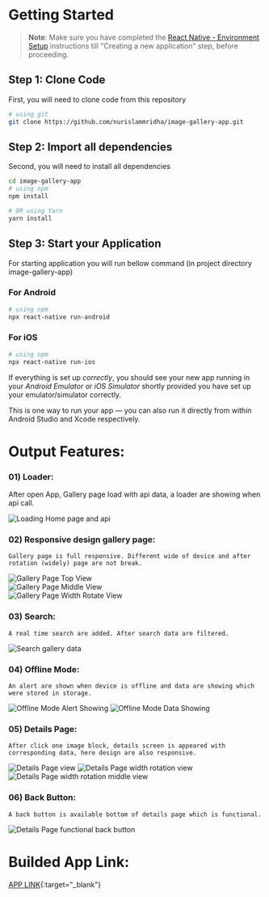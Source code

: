 # Getting Started

> **Note**: Make sure you have completed the [React Native - Environment Setup](https://reactnative.dev/docs/environment-setup) instructions till "Creating a new application" step, before proceeding.

## Step 1: Clone Code

First, you will need to clone code from this repository

```bash
# using git
git clone https://github.com/nurislammridha/image-gallery-app.git

```

## Step 2: Import all dependencies

Second, you will need to install all dependencies

```bash
cd image-gallery-app
# using npm
npm install

# OR using Yarn
yarn install
```

## Step 3: Start your Application

For starting application you will run bellow command (in project directory image-gallery-app)

### For Android

```bash
# using npm
npx react-native run-android

```

### For iOS

```bash
# using npm
npx react-native run-ios

```

If everything is set up _correctly_, you should see your new app running in your _Android Emulator_ or _iOS Simulator_ shortly provided you have set up your emulator/simulator correctly.

This is one way to run your app — you can also run it directly from within Android Studio and Xcode respectively.

# Output Features:

### 01) Loader:

After open App, Gallery page load with api data, a loader are showing when api call.

![Loading Home page and api](./assets/images/1_Loading_Api.png)

### 02) Responsive design gallery page:

    Gallery page is full responsive. Different wide of device and after rotation (widely) page are not break.

![Gallery Page Top View](./assets/images/2_Gallery_Page_Top.png)  
![Gallery Page Middle View](./assets/images/3_Gallery_Page_Bottom.png)  
![Gallery Page Width Rotate View](./assets/images/4_Gallery_Page_After_Rotation.png)

### 03) Search:

    A real time search are added. After search data are filtered.

![Search gallery data](./assets/images/5_Search_In_Gallery_Page.png)

### 04) Offline Mode:

    An alert are shown when device is offline and data are showing which were stored in storage.

![Offline Mode Alert Showing](./assets/images/6_Offline_Mode.png)
![Offline Mode Data Showing](./assets/images/7_Offline_Mode_Data_Showing.png)

### 05) Details Page:

    After click one image block, details screen is appeared with corresponding data, here design are also responsive.

![Details Page view](./assets/images/8_Details_Page.png)
![Details Page width rotation view](./assets/images/9.0_Details_Page_Rotate.png)
![Details Page width rotation middle view](./assets/images/9.1_Details_Page_Rotate.png)

### 06) Back Button:

    A back button is available bottom of details page which is functional.

![Details Page functional back button](./assets/images/9.2_Back_Button.png)

# Builded App Link:

[APP LINK](https://drive.google.com/file/d/1S21JVphyEnhPeee8MtY4SJ0t5OYjhCEF/view?usp=drive_link){:target="\_blank"}
